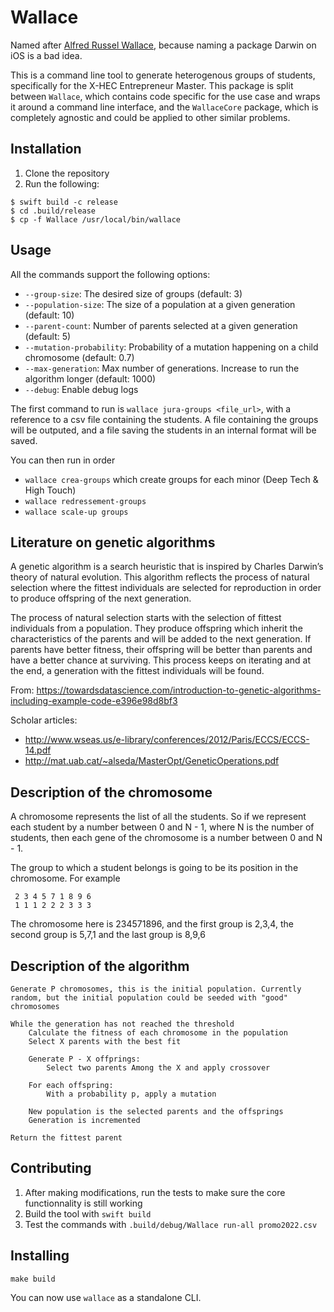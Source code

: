 # Wallace

Named after [Alfred Russel Wallace](https://en.wikipedia.org/wiki/Alfred_Russel_Wallace), because naming a package Darwin on iOS is a bad idea.

This is a command line tool to generate heterogenous groups of students, specifically for the X-HEC Entrepreneur Master. 
This package is split between `Wallace`, which contains code specific for the use case and wraps it around a command line interface, and the `WallaceCore` package, which is completely agnostic and could be applied to other similar problems.

## Installation

1. Clone the repository
2. Run the following:

```shell
$ swift build -c release
$ cd .build/release
$ cp -f Wallace /usr/local/bin/wallace
```


## Usage

All the commands support the following options:

- `--group-size`: The desired size of groups (default: 3)
- `--population-size`: The size of a population at a given generation (default: 10)
- `--parent-count`: Number of parents selected at a given generation (default: 5)
- `--mutation-probability`: Probability of a mutation happening on a child chromosome (default: 0.7)
- `--max-generation`: Max number of generations. Increase to run the algorithm longer (default: 1000)
-  `--debug`: Enable debug logs

The first command to run is `wallace jura-groups <file_url>`, with a reference to a csv file containing the students.
A file containing the groups will be outputed, and a file saving the students in an internal format will be saved.

You can then run in order
- `wallace crea-groups` which create groups for each minor (Deep Tech & High Touch)
- `wallace redressement-groups`
- `wallace scale-up groups`


## Literature on genetic algorithms

A genetic algorithm is a search heuristic that is inspired by Charles Darwin’s theory of natural evolution. This algorithm reflects the process of natural selection where the fittest individuals are selected for reproduction in order to produce offspring of the next generation.

The process of natural selection starts with the selection of fittest individuals from a population. They produce offspring which inherit the characteristics of the parents and will be added to the next generation. If parents have better fitness, their offspring will be better than parents and have a better chance at surviving. This process keeps on iterating and at the end, a generation with the fittest individuals will be found.

From: https://towardsdatascience.com/introduction-to-genetic-algorithms-including-example-code-e396e98d8bf3

Scholar articles:

- http://www.wseas.us/e-library/conferences/2012/Paris/ECCS/ECCS-14.pdf
- http://mat.uab.cat/~alseda/MasterOpt/GeneticOperations.pdf

## Description of the chromosome

A chromosome represents the list of all the students. So if we represent each student by a number between 0 and N - 1, where N is the number of 
students, then each gene of the chromosome is a number between 0 and N - 1.

The group to which a student belongs is going to be its position in the chromosome. For example

```
 2 3 4 5 7 1 8 9 6
 1 1 1 2 2 2 3 3 3
```

The chromosome here is 234571896, and the first group is 2,3,4, the second group is 5,7,1 and the  last group is 8,9,6

## Description of the algorithm

```
Generate P chromosomes, this is the initial population. Currently random, but the initial population could be seeded with "good" chromosomes

While the generation has not reached the threshold
    Calculate the fitness of each chromosome in the population
    Select X parents with the best fit 

    Generate P - X offprings: 
        Select two parents Among the X and apply crossover
        
    For each offspring:
        With a probability p, apply a mutation 
    
    New population is the selected parents and the offsprings
    Generation is incremented

Return the fittest parent
``` 

## Contributing 

1. After making modifications, run the tests to make sure the core functionnality is still working
1. Build the tool with `swift build` 
1. Test the commands with `.build/debug/Wallace run-all promo2022.csv` 

## Installing

`make build`

You can now use `wallace` as a standalone CLI.
